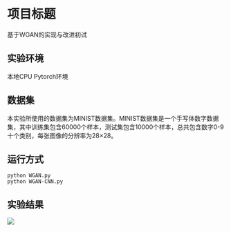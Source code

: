 # 项目标题
基于WGAN的实现与改进初试

## 实验环境
本地CPU Pytorch环境

## 数据集
本实验所使用的数据集为MINIST数据集。MINIST数据集是一个手写体数字数据集，其中训练集包含60000个样本，测试集包含10000个样本，总共包含数字0-9十个类别，每张图像的分辨率为28×28。

## 运行方式
    python WGAN.py
    python WGAN-CNN.py
    
## 实验结果
![](https://github.com/SalvatoreHe/WGAN/img_WGAN/fake_images-600.png)

